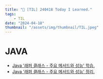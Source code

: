 ```yaml
---
title: "📝 [TIL] 240418 Today I Learned."
tags:
    - TIL
date: "2024-04-18"
thumbnail: "/assets/img/thumbnail/TIL.jpeg"
---
```


# JAVA
- [Java '래퍼 클래스 - 주요 메서드와 성능' 학습.](https://github.com/devKobe24/practiceJavaMidPart1/commit/fa03fd784e3455b912d83e996fd51ae9abb133bd)
- [Java '래퍼 클래스 - 주요 메서드와 성능' 정리.](https://www.devkobe24.com/2024/Java/2024-04-18-WrapperClass-MainMethodsAndPerformance.html)
